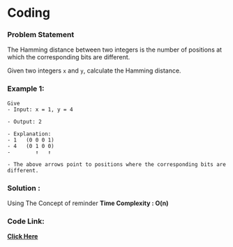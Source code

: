 # Coding
### Problem Statement

The Hamming distance between two integers is the number of positions at which the corresponding bits are different.

Given two integers `x` and `y`, calculate the Hamming distance.


### Example 1:

```
Give 
- Input: x = 1, y = 4

- Output: 2

- Explanation:
- 1   (0 0 0 1)
- 4   (0 1 0 0)
-        ↑   ↑

- The above arrows point to positions where the corresponding bits are different.

```
 
 

### Solution :
 Using The Concept of reminder 
 **Time Complexity : O(n)** 
 
 ### Code Link:
 
 [**Click Here**](https://github.com/imgauravsin/Coding/blob/master/LEETCODE/Palindrome%20Number/Palindrome%20Number.cpp)
 
 